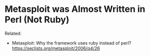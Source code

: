 # Metasploit was Almost Written in Perl (Not Ruby)

Related:

* Metasploit: Why the framework uses ruby instead of perl?  
  <https://seclists.org/metasploit/2006/q4/26>
